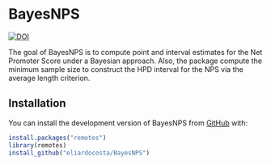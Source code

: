 # BayesNPS

<!-- badges: start -->
[![DOI](https://zenodo.org/badge/596718236.svg)](https://zenodo.org/badge/latestdoi/596718236)
<!-- badges: end -->

The goal of BayesNPS is to compute point and interval estimates for the Net Promoter Score under a Bayesian approach. Also, the package compute the minimum sample size to construct the HPD interval for the NPS via the average length criterion.

## Installation

You can install the development version of BayesNPS from [GitHub](https://github.com/eliardocosta) with:

``` r
install.packages("remotes")
library(remotes)
install_github("eliardocosta/BayesNPS")
```
